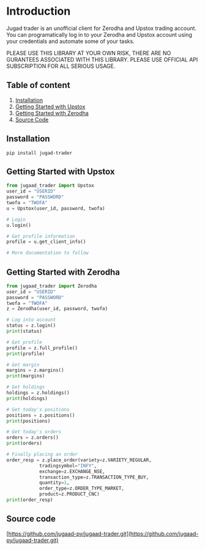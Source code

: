 # Introduction

Jugad trader is an unofficial client for Zerodha and Upstox trading account. You can programatically log in to your Zerodha and Upstox account using your credentials and automate some of your tasks.

PLEASE USE THIS LIBRARY AT YOUR OWN RISK, THERE ARE NO GURANTEES ASSOCIATED WITH THIS LIBRARY. PLEASE USE OFFICIAL API SUBSCRIPTION FOR ALL SERIOUS USAGE.

## Table of content
1. [Installation](#installation)
2. [Getting Started with Upstox](#getting-started-with-upstox)
3. [Getting Started with Zerodha](#getting-started-with-zerodha)
4. [Source Code](#source-code)
## Installation

```
pip install jugad-trader
```

## Getting Started with Upstox

```Python
from jugaad_trader import Upstox
user_id = "USERID"
password = "PASSWORD"
twofa = "TWOFA"
u = Upstox(user_id, password, twofa)

# Login
u.login()

# Get profile information
profile = u.get_client_info()

# More documentation to follow
```


## Getting Started with Zerodha

```Python
from jugaad_trader import Zerodha
user_id = "USERID"
password = "PASSWORD"
twofa = "TWOFA"
z = Zerodha(user_id, password, twofa)

# Log into account
status = z.login()
print(status)

# Get profile
profile = z.full_profile()
print(profile)

# Get margin
margins = z.margins()
print(margins)

# Get holdings
holdings = z.holdings()
print(holdings)

# Get today's positions
positions = z.positions()
print(positions)

# Get today's orders
orders = z.orders()
print(orders)

# Finally placing an order
order_resp = z.place_order(variety=z.VARIETY_REGULAR,
			tradingsymbol="INFY",
			exchange=z.EXCHANGE_NSE,
			transaction_type=z.TRANSACTION_TYPE_BUY,
			quantity=1,
			order_type=z.ORDER_TYPE_MARKET,
			product=z.PRODUCT_CNC)
print(order_resp)

```

## Source code

[https://github.com/jugaad-py/jugaad-trader.git](https://github.com/jugaad-py/jugaad-trader.git)
